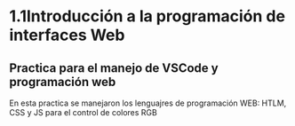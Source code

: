 # 1.1Introducción a la programación de interfaces Web
## Practica para el manejo de VSCode y programación web

En esta practica se manejaron los lenguajres de programación WEB: HTLM, CSS y JS para el control de colores RGB
